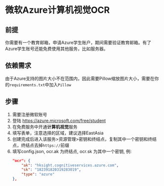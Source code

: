 # 微软Azure计算机视觉OCR

## 前提

你需要有一个教育邮箱，申请Azure学生账户，期间需要验证教育邮箱。有了Azure学生账号还能免费使用其他服务，比如服务器。

## 依赖需求

由于Azure支持的图片大小不在范围内，因此需要Pillow缩放图片大小，需要在你的`requirements.txt`中加入`Pillow` 

## 步骤

 1. 需要注册微软账号
 2. 登陆 https://azure.microsoft.com/free/student
 3. 在免费服务中开通**计算机视觉**服务
 4. 填写表单，注意选择的区域，建议选择EastAsia
 5. 创建完成后进入该服务>资源管理>密钥和终结点，复制其中一个密钥和终结点，终结点去掉`https://`前缀
 6. 填写config.json, ocr.ak 为终结点, ocr.sk 为其中一个密钥, 例:
    ```json
    "ocr": {
        "ak": "hksight.cognitiveservices.azure.com",
        "sk": "182391820319283019",
        "type": "azure"
    },
    ```
